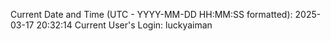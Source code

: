 Current Date and Time (UTC - YYYY-MM-DD HH:MM:SS formatted): 2025-03-17 20:32:14
Current User's Login: luckyaiman
